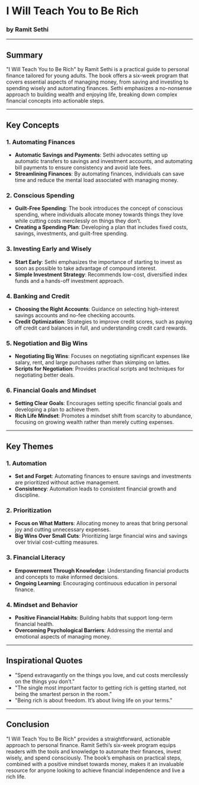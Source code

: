 # I Will Teach You to Be Rich

### by Ramit Sethi

---

## Summary

"I Will Teach You to Be Rich" by Ramit Sethi is a practical guide to personal finance tailored for young adults. The book offers a six-week program that covers essential aspects of managing money, from saving and investing to spending wisely and automating finances. Sethi emphasizes a no-nonsense approach to building wealth and enjoying life, breaking down complex financial concepts into actionable steps.

---

## Key Concepts

### 1. Automating Finances

- **Automatic Savings and Payments**: Sethi advocates setting up automatic transfers to savings and investment accounts, and automating bill payments to ensure consistency and avoid late fees.
- **Streamlining Finances**: By automating finances, individuals can save time and reduce the mental load associated with managing money.

### 2. Conscious Spending

- **Guilt-Free Spending**: The book introduces the concept of conscious spending, where individuals allocate money towards things they love while cutting costs mercilessly on things they don’t.
- **Creating a Spending Plan**: Developing a plan that includes fixed costs, savings, investments, and guilt-free spending.

### 3. Investing Early and Wisely

- **Start Early**: Sethi emphasizes the importance of starting to invest as soon as possible to take advantage of compound interest.
- **Simple Investment Strategy**: Recommends low-cost, diversified index funds and a hands-off investment approach.

### 4. Banking and Credit

- **Choosing the Right Accounts**: Guidance on selecting high-interest savings accounts and no-fee checking accounts.
- **Credit Optimization**: Strategies to improve credit scores, such as paying off credit card balances in full, and understanding credit card rewards.

### 5. Negotiation and Big Wins

- **Negotiating Big Wins**: Focuses on negotiating significant expenses like salary, rent, and large purchases rather than skimping on lattes.
- **Scripts for Negotiation**: Provides practical scripts and techniques for negotiating better deals.

### 6. Financial Goals and Mindset

- **Setting Clear Goals**: Encourages setting specific financial goals and developing a plan to achieve them.
- **Rich Life Mindset**: Promotes a mindset shift from scarcity to abundance, focusing on growing wealth rather than merely cutting expenses.

---

## Key Themes

### 1. Automation

- **Set and Forget**: Automating finances to ensure savings and investments are prioritized without active management.
- **Consistency**: Automation leads to consistent financial growth and discipline.

### 2. Prioritization

- **Focus on What Matters**: Allocating money to areas that bring personal joy and cutting unnecessary expenses.
- **Big Wins Over Small Cuts**: Prioritizing large financial wins and savings over trivial cost-cutting measures.

### 3. Financial Literacy

- **Empowerment Through Knowledge**: Understanding financial products and concepts to make informed decisions.
- **Ongoing Learning**: Encouraging continuous education in personal finance.

### 4. Mindset and Behavior

- **Positive Financial Habits**: Building habits that support long-term financial health.
- **Overcoming Psychological Barriers**: Addressing the mental and emotional aspects of managing money.

---

## Inspirational Quotes

- "Spend extravagantly on the things you love, and cut costs mercilessly on the things you don’t."
- "The single most important factor to getting rich is getting started, not being the smartest person in the room."
- "Being rich is about freedom. It’s about living life on your terms."

---

## Conclusion

"I Will Teach You to Be Rich" provides a straightforward, actionable approach to personal finance. Ramit Sethi’s six-week program equips readers with the tools and knowledge to automate their finances, invest wisely, and spend consciously. The book’s emphasis on practical steps, combined with a positive mindset towards money, makes it an invaluable resource for anyone looking to achieve financial independence and live a rich life.
